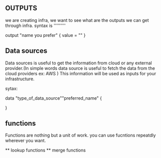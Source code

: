 ## OUTPUTS

we are creating infra, we want to see what are the outputs we can get through infra.
syntax is 
'''''''''

output "name you prefer" {
    value = ""
}

## Data sources

Data sources is useful to get the information from cloud or any external provider.(In simple words data source is useful to fetch the data from the cloud providers ex: AWS )
This information will be used as inputs for your infrastructure.

sytax:

data "type_of_data_source""preferred_name" {

}

## functions

Functions are nothing but a unit of work. you can use fucntions repeatdly wherever you want.

** lookup functions
** merge functions
